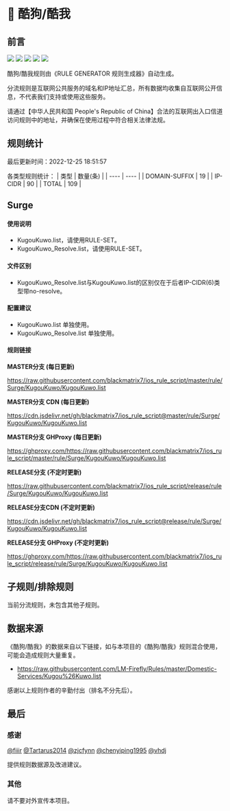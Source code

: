 # 🧸 酷狗/酷我

## 前言

![](https://shields.io/badge/-移除重复规则-ff69b4) ![](https://shields.io/badge/-DOMAIN与DOMAIN--SUFFIX合并-green) ![](https://shields.io/badge/-DOMAIN--SUFFIX间合并-critical) ![](https://shields.io/badge/-DOMAIN--SUFFIX与DOMAIN--KEYWORD合并-blue) ![](https://shields.io/badge/-IP--CIDR(6)合并-blueviolet) 

酷狗/酷我规则由《RULE GENERATOR 规则生成器》自动生成。

分流规则是互联网公共服务的域名和IP地址汇总，所有数据均收集自互联网公开信息，不代表我们支持或使用这些服务。

请通过【中华人民共和国 People's Republic of China】合法的互联网出入口信道访问规则中的地址，并确保在使用过程中符合相关法律法规。

## 规则统计

最后更新时间：2022-12-25 18:51:57

各类型规则统计：
| 类型 | 数量(条)  | 
| ---- | ----  |
| DOMAIN-SUFFIX | 19  | 
| IP-CIDR | 90  | 
| TOTAL | 109  | 


## Surge 

#### 使用说明
- KugouKuwo.list，请使用RULE-SET。
- KugouKuwo_Resolve.list，请使用RULE-SET。

#### 文件区别
- KugouKuwo_Resolve.list与KugouKuwo.list的区别仅在于后者IP-CIDR(6)类型带no-resolve。

#### 配置建议
- KugouKuwo.list 单独使用。
- KugouKuwo_Resolve.list 单独使用。

#### 规则链接
**MASTER分支 (每日更新)**

https://raw.githubusercontent.com/blackmatrix7/ios_rule_script/master/rule/Surge/KugouKuwo/KugouKuwo.list

**MASTER分支 CDN (每日更新)**

https://cdn.jsdelivr.net/gh/blackmatrix7/ios_rule_script@master/rule/Surge/KugouKuwo/KugouKuwo.list

**MASTER分支 GHProxy (每日更新)**

https://ghproxy.com/https://raw.githubusercontent.com/blackmatrix7/ios_rule_script/master/rule/Surge/KugouKuwo/KugouKuwo.list

**RELEASE分支 (不定时更新)**

https://raw.githubusercontent.com/blackmatrix7/ios_rule_script/release/rule/Surge/KugouKuwo/KugouKuwo.list

**RELEASE分支CDN (不定时更新)**

https://cdn.jsdelivr.net/gh/blackmatrix7/ios_rule_script@release/rule/Surge/KugouKuwo/KugouKuwo.list

**RELEASE分支 GHProxy (不定时更新)**

https://ghproxy.com/https://raw.githubusercontent.com/blackmatrix7/ios_rule_script/release/rule/Surge/KugouKuwo/KugouKuwo.list

## 子规则/排除规则


当前分流规则，未包含其他子规则。

## 数据来源

《酷狗/酷我》的数据来自以下链接，如与本项目的《酷狗/酷我》规则混合使用，可能会造成规则大量重复。

- https://raw.githubusercontent.com/LM-Firefly/Rules/master/Domestic-Services/Kugou%26Kuwo.list


感谢以上规则作者的辛勤付出（排名不分先后）。

## 最后

### 感谢

[@fiiir](https://github.com/fiiir) [@Tartarus2014](https://github.com/Tartarus2014) [@zjcfynn](https://github.com/zjcfynn) [@chenyiping1995](https://github.com/chenyiping1995) [@vhdj](https://github.com/vhdj)

提供规则数据源及改进建议。

### 其他

请不要对外宣传本项目。